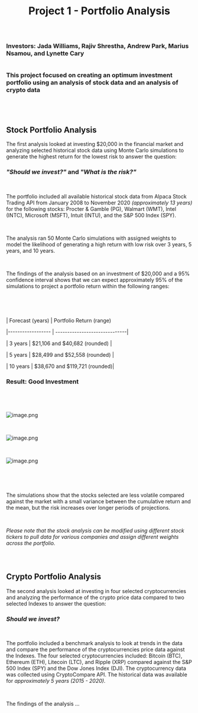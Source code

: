 <p align="center"><img src=""> 

​

# <p style="text-align: center;"> **Project 1 - Portfolio Analysis**

​

### Investors: Jada Williams, Rajiv Shrestha, Andrew Park, Marius Nsamou, and Lynette Cary

#

### This project focused on creating an optimum investment portfolio using an analysis of stock data and an analysis of crypto data

#

​

## **Stock Portfolio Analysis**

The first analysis looked at investing $20,000 in the financial market and analyzing selected historical stock data using Monte Carlo simulations to generate the highest return for the lowest risk to answer the question: 

### ***"Should we invest?"*** and ***"What is the risk?"*** 

​

The portfolio included all available historical stock data from Alpaca Stock Trading API from January 2008 to November 2020 *(approximately 13 years)* for the following stocks: Procter & Gamble (PG), Walmart (WMT), Intel (INTC), Microsoft (MSFT), Intuit (INTU), and the S&P 500 Index (SPY).

​

The analysis ran 50 Monte Carlo simulations with assigned weights to model the likelihood of generating a high return with low risk over 3 years, 5 years, and 10 years.

​

The findings of the analysis based on an investment of $20,000 and a 95% confidence interval shows that we can expect approximately 95% of the simulations to project a portfolio return within the following ranges:

​

​

| Forecast (years)  | Portfolio Return (range)

|------------------ | ------------------------------|

|       3 years     | $21,106 and $40,682 (rounded) |

|       5 years     | $28,499 and $52,558 (rounded) |

|      10 years     | $38,670 and $119,721 (rounded)|

### **Result: Good Investment**

​

#

![image.png](https://github.com/apark19/team004_project001/blob/main/Resources/MC_3yrs_sim_plot.png)

​

![image.png](https://github.com/apark19/team004_project001/blob/main/Resources/MC_5yrs_sim_plot.png)

​

![image.png](https://github.com/apark19/team004_project001/blob/main/Resources/MC_10yrs_sim_plot.png)

​

​

The simulations show that the stocks selected are less volatile compared against the market with a small variance between the cumulative return and the mean, but the risk increases over longer periods of projections. 

​

*Please note that the stock analysis can be modified using different stock tickers to pull data for various companies and assign different weights across the portfolio.* 

​

#

## **Crypto Portfolio Analysis**

The second analysis looked at investing in four selected cryptocurrencies and analyzing the performance of the crypto price data compared to two selected Indexes to answer the question:

### ***Should we invest?*** 

​

The portfolio included a benchmark analysis to look at trends in the data and compare the performance of the cryptocurrencies price data against the Indexes.  The four selected cryptocurrencies included: Bitcoin (BTC), Ethereum (ETH), Litecoin (LTC), and Ripple (XRP) compared against the S&P 500 Index (SPY) and the Dow Jones Index (DJI). The cryptocurrency data was collected using CryptoCompare API.  The historical data was available for *approximately 5 years (2015 - 2020).*

​

The findings of the analysis ...


